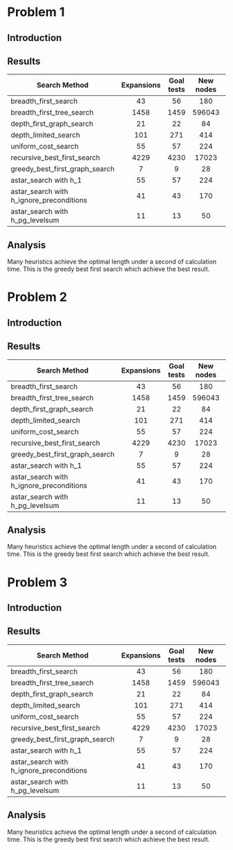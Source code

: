 
# Problem 1

## Introduction

## Results

| Search Method                            | Expansions    | Goal tests | New nodes | Plan length | Time spent  |
| -----------------------------------------|:-------------:|:----------:|:---------:|:-----------:| -----------:|
| breadth_first_search                     |  43           | 56         | 180       | 6           | 0.039       |
| breadth_first_tree_search                |  1458         | 1459       | 596043    | 6           | 1.152       | 
| depth_first_graph_search                 |  21           | 22         | 84        | 20          | 0.016       |
| depth_limited_search                     |  101          | 271        | 414       | 50          | 0.126       |
| uniform_cost_search                      |  55           | 57         | 224       | 6           | 0.051       |
| recursive_best_first_search              |  4229         | 4230       | 17023     | 6           | 3.276       |
| greedy_best_first_graph_search           |  7            | 9          | 28        | 6           | 0.005       |
| astar_search with h_1                    |  55           | 57         | 224       | 6           | 0.054       |
| astar_search with h_ignore_preconditions |  41           | 43         | 170       | 6           | 0.081       |
| astar_search with h_pg_levelsum          |  11           | 13         | 50        | 6           | 2.122       |

## Analysis

Many heuristics achieve the optimal length under a second of calculation time. This is the greedy best first search which achieve the best result.


# Problem 2

## Introduction

## Results

| Search Method                            | Expansions    | Goal tests | New nodes | Plan length | Time spent  |
| -----------------------------------------|:-------------:|:----------:|:---------:|:-----------:| -----------:|
| breadth_first_search                     |  43           | 56         | 180       | 6           | 0.039       |
| breadth_first_tree_search                |  1458         | 1459       | 596043    | 6           | 1.152       | 
| depth_first_graph_search                 |  21           | 22         | 84        | 20          | 0.016       |
| depth_limited_search                     |  101          | 271        | 414       | 50          | 0.126       |
| uniform_cost_search                      |  55           | 57         | 224       | 6           | 0.051       |
| recursive_best_first_search              |  4229         | 4230       | 17023     | 6           | 3.276       |
| greedy_best_first_graph_search           |  7            | 9          | 28        | 6           | 0.005       |
| astar_search with h_1                    |  55           | 57         | 224       | 6           | 0.054       |
| astar_search with h_ignore_preconditions |  41           | 43         | 170       | 6           | 0.081       |
| astar_search with h_pg_levelsum          |  11           | 13         | 50        | 6           | 2.122       |

## Analysis

Many heuristics achieve the optimal length under a second of calculation time. This is the greedy best first search which achieve the best result.


# Problem 3

## Introduction

## Results

| Search Method                            | Expansions    | Goal tests | New nodes | Plan length | Time spent  |
| -----------------------------------------|:-------------:|:----------:|:---------:|:-----------:| -----------:|
| breadth_first_search                     |  43           | 56         | 180       | 6           | 0.039       |
| breadth_first_tree_search                |  1458         | 1459       | 596043    | 6           | 1.152       | 
| depth_first_graph_search                 |  21           | 22         | 84        | 20          | 0.016       |
| depth_limited_search                     |  101          | 271        | 414       | 50          | 0.126       |
| uniform_cost_search                      |  55           | 57         | 224       | 6           | 0.051       |
| recursive_best_first_search              |  4229         | 4230       | 17023     | 6           | 3.276       |
| greedy_best_first_graph_search           |  7            | 9          | 28        | 6           | 0.005       |
| astar_search with h_1                    |  55           | 57         | 224       | 6           | 0.054       |
| astar_search with h_ignore_preconditions |  41           | 43         | 170       | 6           | 0.081       |
| astar_search with h_pg_levelsum          |  11           | 13         | 50        | 6           | 2.122       |

## Analysis

Many heuristics achieve the optimal length under a second of calculation time. This is the greedy best first search which achieve the best result.
